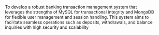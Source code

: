To develop a robust banking transaction management system that leverages the strengths of MySQL for transactional integrity and MongoDB for flexible user management and session handling. This system aims to facilitate seamless operations such as deposits, withdrawals, and balance inquiries with high security and scalability
